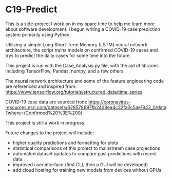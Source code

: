 # C19-Predict

This is a side-project I work on in my spare time to help me learn more about software development. I begun writing a COVID-19 case prediction system primarily using Python.

Utilizing a simple Long Short-Term Memory (LSTM) neural network architecture, the script trains models on confirmed COVID-19 cases and trys to predict the daily cases for some time into the future.

This project is run with the Case_Analysis.py file, with the aid of libraries including TensorFlow, Pandas, numpy, and a few others.

The neural network architecture and some of the feature engineering code are referenced and inspired from:   https://www.tensorflow.org/tutorials/structured_data/time_series 

COVID-19 case data are sourced from: https://coronavirus-resources.esri.com/datasets/628578697fb24d8ea4c32fa0c5ae1843_0/data?where=(Confirmed%20%3E%200)

This project is still a work in progress. 

Future changes to the project will include:

- higher quality predictions and formatting for plots
- statistical comparisons of this project to mainstream case projections
- automated dataset updates to compare past predictions with recent data 
- improved user interface (first CLI, then a GUI will be developed)
- add cloud hosting for training new models from devices without GPUs

